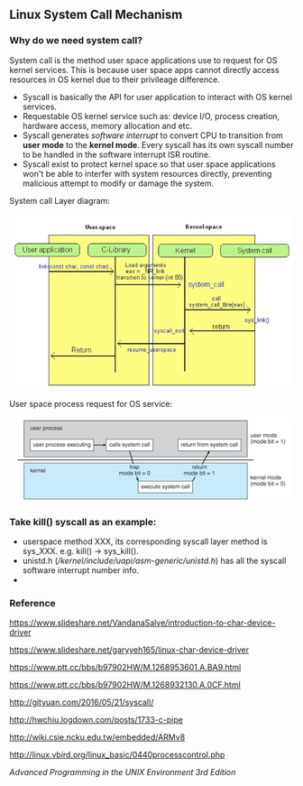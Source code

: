 ## Linux System Call Mechanism

### Why do we need system call?

System call is the method user space applications use to request for OS kernel services. This is because user space apps cannot directly access resources in OS kernel due to their privileage difference.

- Syscall is basically the API for user application to interact with OS kernel services. 
- Requestable OS kernel service such as: device I/O, process creation, hardware access, memory allocation and etc.
- Syscall generates _software interrupt_ to convert CPU to transition from __user mode__ to the __kernel mode__. Every syscall has its own syscall number to be handled in the software interrupt ISR routine.
- Syscall exist to protect kernel space so that user space applications won't be able to interfer with system resources directly, preventing malicious attempt to modify or damage the system.

System call Layer diagram:

![syscall layer](../images/syscall.png)

User space process request for OS service:

![syscall execution](../images/syscall_2.png)

### Take kill() syscall as an example:

- userspace method XXX, its corresponding syscall layer method is sys_XXX. e.g. kill() -> sys_kill().
- unistd.h (_/kernel/include/uapi/asm-generic/unistd.h_) has all the syscall software interrupt number info. 
- 

### Reference

https://www.slideshare.net/VandanaSalve/introduction-to-char-device-driver

https://www.slideshare.net/garyyeh165/linux-char-device-driver 

https://www.ptt.cc/bbs/b97902HW/M.1268953601.A.BA9.html

https://www.ptt.cc/bbs/b97902HW/M.1268932130.A.0CF.html

http://gityuan.com/2016/05/21/syscall/

http://hwchiu.logdown.com/posts/1733-c-pipe

http://wiki.csie.ncku.edu.tw/embedded/ARMv8

http://linux.vbird.org/linux_basic/0440processcontrol.php

_Advanced Programming in the UNIX Environment 3rd Edition_
